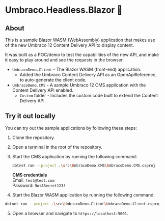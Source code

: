 ﻿# Umbraco.Headless.Blazor 🤯

## About

This is a sample Blazor WASM (WebAssembly) application that makes use of the new Umbraco 12 Content Delivery API to display content.

It was built as a POC/demo to test the capabilities of the new API, and make it easy to play around and see the requests in the browser.

- `UmbracoDemo.Client` - The Blazor WASM (front-end) application.
	- Added the Umbraco Content Delivery API as an OpenApiReference, to auto-generate the client code.
- `UmbracoDemo.CMS` - A sample Umbraco 12 CMS application with the Content Delivery API enabled.
	- `Custom` folder - Includes the custom code built to extend the Content Delivery API.
	
## Try it out locally

You can try out the sample applications by following these steps:

1. Clone the repository.
2. Open a terminal in the root of the repository.
3. Start the CMS application by running the following command:

	```bash
	dotnet run --project .\src\UmbracoDemo.CMS\UmbracoDemo.CMS.csproj
	```

	**CMS credentials**   
	Email: `test@test.com`  
	Password: `NotASecret123!`

4. Start the Blazor WASM application by running the following command:
```bash
dotnet run --project .\src\UmbracoDemo.Client\UmbracoDemo.Client.csproj
```

5. Open a browser and navigate to `https://localhost:5001`.